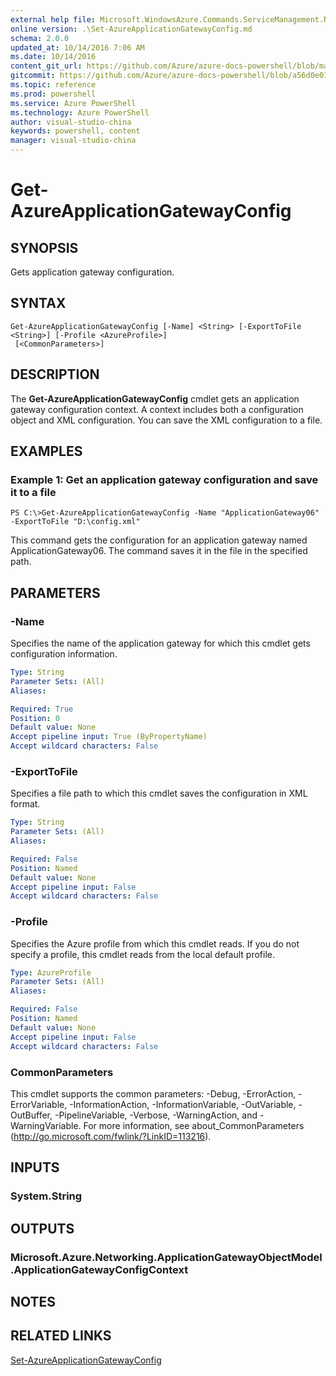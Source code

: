 ```yaml
---
external help file: Microsoft.WindowsAzure.Commands.ServiceManagement.Network.dll-Help.xml
online version: .\Set-AzureApplicationGatewayConfig.md
schema: 2.0.0
updated_at: 10/14/2016 7:06 AM
ms.date: 10/14/2016
content_git_url: https://github.com/Azure/azure-docs-powershell/blob/master/azureps-cmdlets-docs/ServiceManagement/Azure.Networking/v0.9.8/CmdletMDs/Get-AzureApplicationGatewayConfig.md
gitcommit: https://github.com/Azure/azure-docs-powershell/blob/a56d0e01e65c2c33aa2af13dd29addc94ead6e88/azureps-cmdlets-docs/ServiceManagement/Azure.Networking/v0.9.8/CmdletMDs/Get-AzureApplicationGatewayConfig.md
ms.topic: reference
ms.prod: powershell
ms.service: Azure PowerShell
ms.technology: Azure PowerShell
author: visual-studio-china
keywords: powershell, content
manager: visual-studio-china
---
```


# Get-AzureApplicationGatewayConfig

## SYNOPSIS
Gets application gateway configuration.

## SYNTAX

```
Get-AzureApplicationGatewayConfig [-Name] <String> [-ExportToFile <String>] [-Profile <AzureProfile>]
 [<CommonParameters>]
```

## DESCRIPTION
The **Get-AzureApplicationGatewayConfig** cmdlet gets an application gateway configuration context.
A context includes both a configuration object and XML configuration.
You can save the XML configuration to a file.

## EXAMPLES

### Example 1: Get an application gateway configuration and save it to a file
```
PS C:\>Get-AzureApplicationGatewayConfig -Name "ApplicationGateway06" -ExportToFile "D:\config.xml"
```

This command gets the configuration for an application gateway named ApplicationGateway06.
The command saves it in the file in the specified path.

## PARAMETERS

### -Name
Specifies the name of the application gateway for which this cmdlet gets configuration information.

```yaml
Type: String
Parameter Sets: (All)
Aliases: 

Required: True
Position: 0
Default value: None
Accept pipeline input: True (ByPropertyName)
Accept wildcard characters: False
```

### -ExportToFile
Specifies a file path to which this cmdlet saves the configuration in XML format.

```yaml
Type: String
Parameter Sets: (All)
Aliases: 

Required: False
Position: Named
Default value: None
Accept pipeline input: False
Accept wildcard characters: False
```

### -Profile
Specifies the Azure profile from which this cmdlet reads.
If you do not specify a profile, this cmdlet reads from the local default profile.

```yaml
Type: AzureProfile
Parameter Sets: (All)
Aliases: 

Required: False
Position: Named
Default value: None
Accept pipeline input: False
Accept wildcard characters: False
```

### CommonParameters
This cmdlet supports the common parameters: -Debug, -ErrorAction, -ErrorVariable, -InformationAction, -InformationVariable, -OutVariable, -OutBuffer, -PipelineVariable, -Verbose, -WarningAction, and -WarningVariable. For more information, see about_CommonParameters (http://go.microsoft.com/fwlink/?LinkID=113216).

## INPUTS

### System.String

## OUTPUTS

### Microsoft.Azure.Networking.ApplicationGatewayObjectModel.ApplicationGatewayConfigContext

## NOTES

## RELATED LINKS

[Set-AzureApplicationGatewayConfig](.\Set-AzureApplicationGatewayConfig.md)

